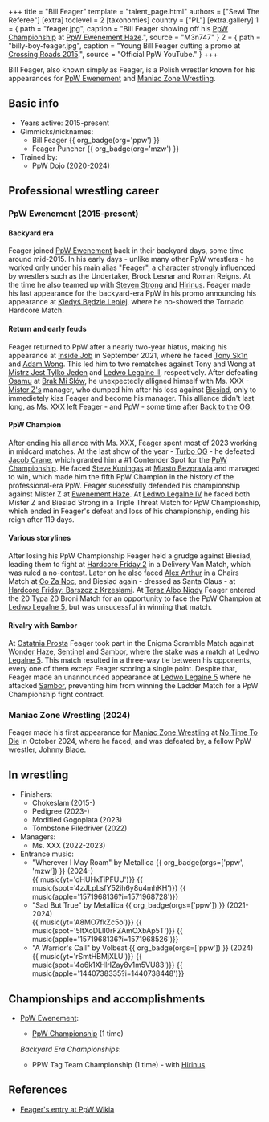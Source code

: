 +++
title = "Bill Feager"
template = "talent_page.html"
authors = ["Sewi The Referee"]
[extra]
toclevel = 2
[taxonomies]
country = ["PL"]
[extra.gallery]
1 = { path = "feager.jpg", caption = "Bill Feager showing off his [PpW Championship](@/c/ppw-championship.md) at [PpW Ewenement Haze](@/e/ppw/2024-04-20-ppw-ewenement-haze.md).", source = "M3n747" }
2 = { path = "billy-boy-feager.jpg", caption = "Young Bill Feager cutting a promo at [Crossing Roads 2015](@/e/ppw/2015-08-31-ppw-crossing-roads-2015.md).", source = "Official PpW YouTube." }
+++

Bill Feager, also known simply as Feager, is a Polish wrestler known for his appearances for [PpW Ewenement](@/o/ppw.md) and [Maniac Zone Wrestling](@/o/mzw.md).

## Basic info

* Years active: 2015-present
* Gimmicks/nicknames:
  - Bill Feager {{ org_badge(org='ppw') }}
  - Feager Puncher {{ org_badge(org='mzw') }}
* Trained by:
  - PpW Dojo (2020-2024)
 
## Professional wrestling career

### PpW Ewenement (2015-present)

#### Backyard era

Feager joined [PpW Ewenement](@/o/ppw.md) back in their backyard days, some time around mid-2015. In his early days - unlike many other PpW wrestlers - he worked only under his main alias "Feager", a character strongly influenced by wrestlers such as the Undertaker, Brock Lesnar and Roman Reigns. At the time he also teamed up with [Steven Strong](@/w/biesiad.md) and [Hirinus](@/w/mister-z.md). Feager made his last appearance for the backyard-era PpW in his promo announcing his appearance at [Kiedyś Będzie Lepiej](@/e/ppw/2019-07-13-ppw-kiedys-bedzie-lepiej.md), where he no-showed the Tornado Hardcore Match. 

#### Return and early feuds

Feager returned to PpW after a nearly two-year hiatus, making his appearance at [Inside Job](@/e/ppw/2021-09-11-ppw-inside-job.md) in September 2021, where he faced [Tony Sk1n](@/w/tony-sk1n.md) and [Adam Wong](@/w/adam-wong.md). This led him to two rematches against Tony and Wong at [Mistrz Jest Tylko Jeden](@/e/ppw/2022-03-12-ppw-mistrz-jest-tylko-jeden.md) and [Ledwo Legalne II](@/e/ppw/2022-05-21-ppw-ledwo-legalne-ii.md), respectively. After defeating [Osamu](@/w/osamu.md) at [Brak Mi Słów](@/e/ppw/2022-09-10-ppw-brak-mi-slow.md), he unexpectedly alligned himself with Ms. XXX - [Mister Z's](@/w/mister-z.md) manager, who dumped him after his loss against [Biesiad](@/w/biesiad.md), only to immedietely kiss Feager and become his manager. This alliance didn't last long, as Ms. XXX left Feager - and PpW - some time after [Back to the OG](@/e/ppw/2023-02-04-ppw-back-to-the-og.md).

#### PpW Champion

After ending his alliance with Ms. XXX, Feager spent most of 2023 working in midcard matches. At the last show of the year - [Turbo OG](@/e/ppw/2023-12-08-ppw-turbo-og.md) - he defeated [Jacob Crane](@/w/jacob-crane.md), which granted him a #1 Contender Spot for the [PpW Championship](@/c/ppw-championship.md). He faced [Steve Kuningas](@/w/steve-kuningas.md) at [Miasto Bezprawia](@/e/ppw/2024-02-10-ppw-miasto-bezprawia.md) and managed to win, which made him the fifth PpW Champion in the history of the professional-era PpW. Feager sucessfully defended his championship against Mister Z at [Ewenement Haze](@/e/ppw/2024-04-20-ppw-ewenement-haze.md). At [Ledwo Legalne IV](@/e/ppw/2024-06-08-ppw-ledwo-legalne-4.md) he faced both Mister Z and Biesiad Strong in a Triple Threat Match for PpW Championship, which ended in Feager's defeat and loss of his championship, ending his reign after 119 days. 

#### Various storylines

After losing his PpW Championship Feager held a grudge against Biesiad, leading them to fight at [Hardcore Friday 2](@/e/ppw/2024-09-20-ppw-hardcore-friday-2.md) in a Delivery Van Match, which was ruled a no-contest. Later on he also faced [Alex Arthur](@/w/alex-arthur.md) in a Chairs Match at [Co Za Noc](@/e/ppw/2024-10-26-ppw-co-za-noc.md), and Biesiad again - dressed as Santa Claus - at [Hardcore Friday: Barszcz z Krzesłami](@/e/ppw/2024-12-06-ppw-hardcore-friday-barszcz-z-krzeslami.md). At [Teraz Albo Nigdy](@/e/ppw/2025-03-15-ppw-teraz-albo-nigdy.md) Feager entered the 20 Typa 20 Broni Match for an opportunity to face the PpW Champion at [Ledwo Legalne 5](@/e/ppw/2025-06-07-ppw-ledwo-legalne-5.md), but was unsucessful in winning that match. 

#### Rivalry with Sambor

At [Ostatnia Prosta](@/e/ppw/2025-04-30-ppw-ostatnia-prosta.md) Feager took part in the Enigma Scramble Match against [Wonder Haze](@/w/wonder-haze.md), [Sentinel](@/w/sentinel.md) and [Sambor](@/w/sambor.md), where the stake was a match at [Ledwo Legalne 5](@/e/ppw/2025-06-07-ppw-ledwo-legalne-5.md). This match resulted in a three-way tie between his opponents, every one of them except Feager scoring a single point. Despite that, Feager made an unannounced appearance at [Ledwo Legalne 5](@/e/ppw/2025-06-07-ppw-ledwo-legalne-5.md) where he attacked [Sambor](@/w/sambor.md), preventing him from winning the Ladder Match for a PpW Championship fight contract.

### Maniac Zone Wrestling (2024)

Feager made his first appearance for [Maniac Zone Wrestling](@/o/mzw.md) at [No Time To Die](@/e/mzw/2024-10-12-mzw-no-time-to-die.md) in October 2024, where he faced, and was defeated by, a fellow PpW wrestler, [Johnny Blade](@/w/johnny-blade.md). 

## In wrestling

* Finishers:
  - Chokeslam (2015-)
  - Pedigree (2023-)
  - Modified Gogoplata (2023)
  - Tombstone Piledriver (2022)
* Managers:
  - Ms. XXX (2022-2023)
* Entrance music:
  - "Wherever I May Roam" by Metallica
    {{ org_badge(orgs=['ppw', 'mzw']) }} (2024-) <br>
    {{ music(yt='dHUHxTiPFUU')}}
    {{ music(spot='4zJLpLsfY52ih6y8u4mhKH')}}
    {{ music(apple='1571968136?i=1571968728')}}
  - "Sad But True" by Metallica
    {{ org_badge(orgs=['ppw']) }} (2021-2024) <br>
    {{ music(yt='A8MO7fkZc5o')}}
    {{ music(spot='5ltXoDLlI0rFZAmOXbAp5T')}}
    {{ music(apple='1571968136?i=1571968526')}}
  - "A Warrior's Call" by Volbeat
    {{ org_badge(orgs=['ppw']) }} (2024) <br>
    {{ music(yt='rSmtHBMjXLU')}}
    {{ music(spot='4o6k1XHlrIZay8v1m5VU83')}}
    {{ music(apple='1440738335?i=1440738448')}}

## Championships and accomplishments

* [PpW Ewenement](@/o/ppw.md):
  - [PpW Championship](@/c/ppw-championship.md) (1 time)
 
  _Backyard Era Championships_:
  - PPW Tag Team Championship (1 time) - with [Hirinus](@/w/mister-z.md)

## References

* [Feager's entry at PpW Wikia](https://ppw-fandom.tpwres.pl/feager)
